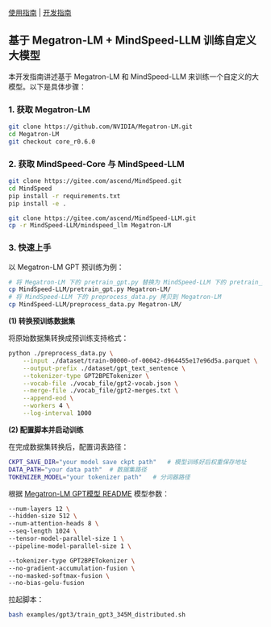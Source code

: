 [使用指南](./USER_GUIDE.md) | [开发指南](./DEVELOP_GUIDE.md)

<p align="left">
</p>

## 基于 Megatron-LM + MindSpeed-LLM 训练自定义大模型

本开发指南讲述基于 Megatron-LM 和 MindSpeed-LLM 来训练一个自定义的大模型。以下是具体步骤：

### 1. 获取 Megatron-LM
```bash
git clone https://github.com/NVIDIA/Megatron-LM.git
cd Megatron-LM
git checkout core_r0.6.0
```

### 2. 获取 MindSpeed-Core 与 MindSpeed-LLM
```bash
git clone https://gitee.com/ascend/MindSpeed.git
cd MindSpeed
pip install -r requirements.txt 
pip install -e .

git clone https://gitee.com/ascend/MindSpeed-LLM.git
cp -r MindSpeed-LLM/mindspeed_llm Megatron-LM
```

### 3. 快速上手

以 Megatron-LM GPT 预训练为例：

```bash
# 将 Megatron-LM 下的 pretrain_gpt.py 替换为 MindSpeed-LLM 下的 pretrain_gpt.py
cp MindSpeed-LLM/pretrain_gpt.py Megatron-LM/
# 将 MindSpeed-LLM 下的 preprocess_data.py 拷贝到 Megatron-LM
cp MindSpeed-LLM/preprocess_data.py Megatron-LM/
```

**(1) 转换预训练数据集**

将原始数据集转换成预训练支持格式：

```bash
python ./preprocess_data.py \
    --input ./dataset/train-00000-of-00042-d964455e17e96d5a.parquet \
    --output-prefix ./dataset/gpt_text_sentence \
    --tokenizer-type GPT2BPETokenizer \
    --vocab-file ./vocab_file/gpt2-vocab.json \
    --merge-file ./vocab_file/gpt2-merges.txt \
    --append-eod \
    --workers 4 \
    --log-interval 1000
```

**(2) 配置脚本并启动训练**

在完成数据集转换后，配置词表路径：

```bash
CKPT_SAVE_DIR="your model save ckpt path"   # 模型训练好后权重保存地址
DATA_PATH="your data path"  # 数据集路径
TOKENIZER_MODEL="your tokenizer path"   # 分词器路径
```

根据 [Megatron-LM GPT模型 README](https://github.com/NVIDIA/Megatron-LM/blob/main/examples/gpt3/README.md) 模型参数：
```bash
--num-layers 12 \
--hidden-size 512 \
--num-attention-heads 8 \
--seq-length 1024 \
--tensor-model-parallel-size 1 \
--pipeline-model-parallel-size 1 \

--tokenizer-type GPT2BPETokenizer \
--no-gradient-accumulation-fusion \
--no-masked-softmax-fusion \
--no-bias-gelu-fusion
```

拉起脚本：

```bash
bash examples/gpt3/train_gpt3_345M_distributed.sh
```

